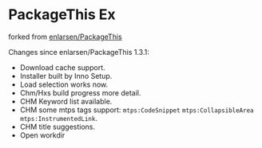 # PackageThis Ex
forked from [enlarsen/PackageThis](https://github.com/enlarsen/PackageThis)

Changes since enlarsen/PackageThis 1.3.1:

- Download cache support.
- Installer built by Inno Setup.
- Load selection works now.
- Chm/Hxs build progress more detail.
- CHM Keyword list available.
- CHM some mtps tags support: `mtps:CodeSnippet` `mtps:CollapsibleArea` `mtps:InstrumentedLink`.
- CHM title suggestions.
- Open workdir
